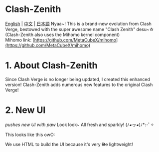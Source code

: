 # Clash-Zenith  
[English](/README.md?lang=en) | 
[中文](/CN-README.md) | 
[日本語](暂不支持)
Nyaa~! This is a brand-new evolution from Clash Verge, bestowed with the super awesome name "Clash Zenith" desu~☆  
(Clash-Zenith also uses the Mihomo kernel component)  
Mihomo link: [https://github.com/MetaCubeX/mihomo](https://github.com/MetaCubeX/mihomo)  

# 1. About Clash-Zenith  
Since Clash Verge is no longer being updated, I created this enhanced version! Clash-Zenith adds numerous new features to the original Clash Verge!  

# 2. New UI  
*pushes new UI with paw* Look look~ All fresh and sparkly! (ﾉ◕ヮ◕)ﾉ*:･ﾟ✧  

This looks like this owO:  

We use HTML to build the UI because it's very ~~lite~~ lightweight!
